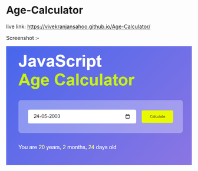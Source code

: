 # Age-Calculator

live link: https://vivekranjansahoo.github.io/Age-Calculator/

Screenshot :-

![vivek](images/1.PNG)


